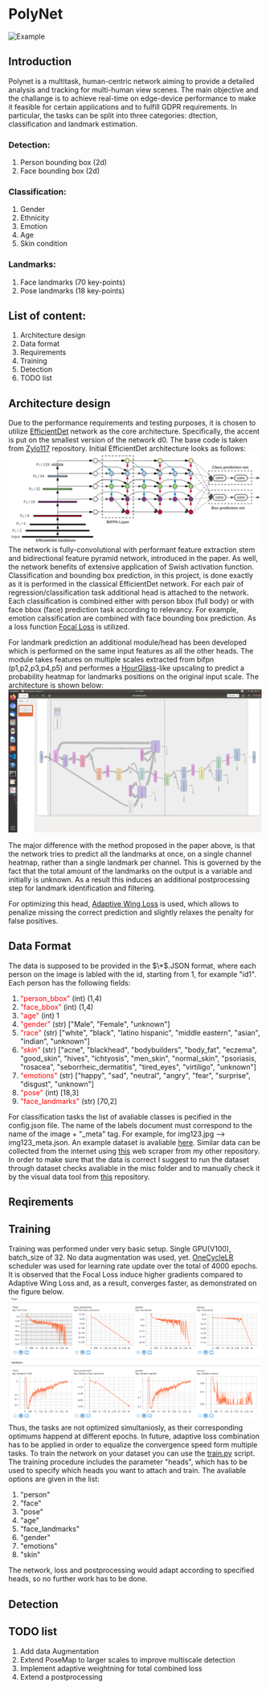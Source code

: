 # PolyNet
![Example](/media/example1.gif "Output example")
## Introduction
Polynet is a multitask, human-centric network aiming to provide a detailed analysis and tracking for multi-human view scenes. The main objective and the challange is to achieve real-time on edge-device performance to make it feasible for certain applications and to fulfill GDPR requirements. In particular, the tasks can be split into three categories: dtection, classification and landmark estimation.
### Detection:
1. Person bounding box (2d)
2. Face bounding box (2d)
### Classification:
1. Gender
2. Ethnicity
3. Emotion
4. Age
5. Skin condition
### Landmarks:
1. Face landmarks (70 key-points)
2. Pose landmarks (18 key-points)

## List of content:
1. Architecture design
2. Data format
3. Requirements
3. Training
4. Detection
5. TODO list


## Architecture design
Due to the performance requirements and testing purposes, it is chosen to utilize [EfficientDet](https://arxiv.org/abs/1911.09070) network as the core architecture. Specifically, the accent is put on the smallest version of the network d0. The base code is taken from [Zylo117](https://github.com/zylo117/Yet-Another-EfficientDet-Pytorch) repository. Initial EfficientDet architecture looks as follows: 
![EfficientDet architecture](/media/EfficientDet.jpeg "EfficientDet architecture")
The network is fully-convolutional with performant feature extraction stem and bidirectional feature pyramid network, introduced in the paper. As well, the network benefits of extensive application of Swish activation function. Classification and bounding box prediction, in this project, is done exactly as it is performed  in the classical EfficientDet network. For each pair of regression/classification task additional head is attached to the network. Each classification is combined either with person bbox (full body) or with face bbox (face) prediction task according to relevancy. For example, emotion calssification are combined with face bounding box prediction. As a loss function [Focal Loss](https://arxiv.org/abs/1708.02002) is utilized.

For landmark prediction an additional module/head has been developed which is performed on the same input features as all the other heads. The module takes features on multiple scales extracted from bifpn (p1,p2,p3,p4,p5) and performes a [HourGlass](https://arxiv.org/abs/1603.06937)-like upscaling to predict a probability heatmap for landmarks positions on the original input scale. The architecture is shown below:
![PoseMap architecture](/media/PoseMap.png "PoseMap architecture")

The major difference with the method proposed in the paper above, is that the network tries to predict all the landmarks at once, on a single channel heatmap, rather than a single landmark per channel. This is governed by the fact that the total amount of the landmarks on the output is a variable and initially is unknown. As a result this induces an additional postprocessing step for landmark identification and filtering.

For optimizing this head, [Adaptive Wing Loss](https://arxiv.org/abs/1904.07399) is used, which allows to penalize missing the correct prediction and slightly relaxes the penalty for false positives.  

## Data Format

The data is supposed to be provided in the $\*$.JSON format, where each person on the image is labled with the id, starting from 1, for example "id1".
Each person has the following fields:
1. <span style="color:red">"person_bbox"</span> (int) (1,4)
2. <span style="color:red">"face_bbox"</span> (int) (1,4)
3. <span style="color:red">"age"</span> (int) 1
4. <span style="color:red">"gender"</span> (str) ["Male", "Female", "unknown"]
5. <span style="color:red">"race"</span> (str) ["white", "black", "latino hispanic", "middle eastern", "asian", "indian", "unknown"]
6. <span style="color:red">*"skin"*</span> (str) ["acne", "blackhead", "bodybuilders", "body_fat", "eczema", "good_skin", "hives", "ichtyosis", "men_skin", "normal_skin", "psoriasis, "rosacea", "seborrheic_dermatitis", "tired_eyes", "virtiligo", "unknown"]
7. <span style="color:red">"emotions"</span> (str) ["happy", "sad", "neutral", "angry", "fear", "surprise", "disgust", "unknown"]
8. <span style="color:red">"pose"</span> (int) [18,3]
9. <span style="color:red">"face_landmarks"</span> (str) [70,2]

For classification tasks the list of avaliable classes is pecified in the config.json file.
The name of the labels document must correspond to the name of the image + "_meta" tag. For example, for img123.jpg --> img123_meta.json.
An example dataset is avaliable [here](). Similar data can be collected from the internet using [this]() web scraper from my other repository.
In order to make sure that the data is correct I suggest to run the dataset through dataset checks avaliable in the misc folder and to manually check it by the visual data tool from [this](https://github.com/Slimco86/DataViewer) repository.

## Reqirements

## Training
Training was performed under very basic setup. Single GPU(V100), batch_size of 32. No data augmentation was used, yet. [OneCycleLR](https://pytorch.org/docs/stable/optim.html) scheduler was used for learning rate update over the total of 4000 epochs. It is observed that the Focal Loss induce higher gradients compared to Adaptive Wing Loss and, as a result, converges faster, as demonstrated on the figure below.
![Training loss](/media/loss.png "training loss")
Thus, the tasks are not optimized simultaniosly, as their corresponding optimums happend at different epochs.
In future, adaptive loss combination has to be applied in order to equalize the convergence speed form multiple tasks.
To train the network on your dataset you can use the [train.py](/Model/train.py) script. The training procedure includes the parameter "heads", which has to be used to specify which heads you want to attach and train. The avaliable options are given in the list:
1. "person"
2. "face"
3. "pose"
4. "age"
5. "face_landmarks"
6. "gender"
7. "emotions"
8. "skin"

The network, loss and postprocessing would adapt according to specified heads, so no further work has to be done.
## Detection

## TODO list

1. Add data Augmentation
2. Extend PoseMap to larger scales to improve multiscale detection
3. Implement adaptive weightning for total combined loss 
4. Extend a postprocessing
